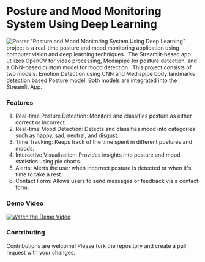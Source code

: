 # Posture and Mood Monitoring System Using Deep Learning
![Poster](https://github.com/Shajar87/Posture-Mood-Monitoring-System-Using-Deep-Learning/blob/main/mood%26posture.png)
"Posture and Mood Monitoring System Using Deep Learning" project is a real-time posture and mood monitoring application using computer vision and deep learning techniques. 
The Streamlit-based app utilizes OpenCV for video processing, Mediapipe for posture detection, and a CNN-based custom model for mood detection. 
This project consists of two models: Emotion Detection using CNN and Mediapipe body landmarks detection based Posture model. Both models are integrated into the Streamlit App.

### Features
1. Real-time Posture Detection: Monitors and classifies posture as either correct or incorrect.
2. Real-time Mood Detection: Detects and classifies mood into categories such as happy, sad, neutral, and disgust.
3. Time Tracking: Keeps track of the time spent in different postures and moods.
4. Interactive Visualization: Provides insights into posture and mood statistics using pie charts.
5. Alerts: Alerts the user when incorrect posture is detected or when it's time to take a rest.
6. Contact Form: Allows users to send messages or feedback via a contact form.

### Demo Video
[![Watch the Demo Video](https://github.com/Shajar87/Posture-and-Mood-Monitoring-Using-Deep-Learning/blob/main/mood%26posture.png)](https://1drv.ms/f/s!AsMxqQCn5C9wlmMH0gALt7QY_VZS?e=w7MMAx)

### Contributing
Contributions are welcome! Please fork the repository and create a pull request with your changes.
